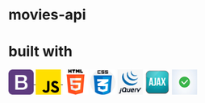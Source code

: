 # movies-api

<!--# website demo-->

# built with

<a href ="#"> <img align="center" src="./images/11.png" height="50" width="50"/> </a>
<a href ="#"> <img align="center" src="./images/13.png" height="50" width="50"/> </a>
<a href ="#"> <img align="center" src="./images/14.png" height="50" width="50"/></a>
<a href ="#"> <img align="center" src="./images/15.png" height="50" width="50"/></a>
<a href ="#"> <img align="center" src="./images/16.png" height="50" width="50"/></a>
<a href ="#"> <img align="center" src="./images/20.png" height="50" width="50"/></a>
<a href ="#"> <img align="center" src="./images/21.jpg" height="50" width="50"/></a>


